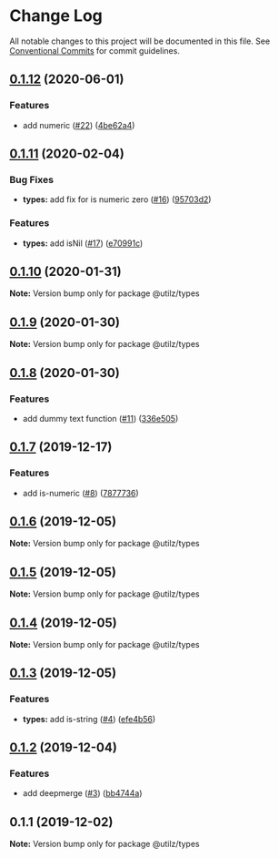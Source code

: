 # Change Log

All notable changes to this project will be documented in this file.
See [Conventional Commits](https://conventionalcommits.org) for commit guidelines.

## [0.1.12](https://github.com/devdigital/utilz/compare/@utilz/types@0.1.11...@utilz/types@0.1.12) (2020-06-01)


### Features

* add numeric ([#22](https://github.com/devdigital/utilz/issues/22)) ([4be62a4](https://github.com/devdigital/utilz/commit/4be62a4d66f6d4cdfbee067bad5733c533e93ee7))





## [0.1.11](https://github.com/devdigital/utilz/compare/@utilz/types@0.1.10...@utilz/types@0.1.11) (2020-02-04)


### Bug Fixes

* **types:** add fix for is numeric zero ([#16](https://github.com/devdigital/utilz/issues/16)) ([95703d2](https://github.com/devdigital/utilz/commit/95703d21c80e73fc5f88d98e56de955b9df54117))


### Features

* **types:** add isNil ([#17](https://github.com/devdigital/utilz/issues/17)) ([e70991c](https://github.com/devdigital/utilz/commit/e70991c1b9e17ff3df597f3b3a44711c7cbb562b))





## [0.1.10](https://github.com/devdigital/utilz/compare/@utilz/types@0.1.9...@utilz/types@0.1.10) (2020-01-31)

**Note:** Version bump only for package @utilz/types





## [0.1.9](https://github.com/devdigital/utilz/compare/@utilz/types@0.1.8...@utilz/types@0.1.9) (2020-01-30)

**Note:** Version bump only for package @utilz/types





## [0.1.8](https://github.com/devdigital/utilz/compare/@utilz/types@0.1.7...@utilz/types@0.1.8) (2020-01-30)


### Features

* add dummy text function ([#11](https://github.com/devdigital/utilz/issues/11)) ([336e505](https://github.com/devdigital/utilz/commit/336e505167d5a0c8ac863e22099b99c7a2d7b526))





## [0.1.7](https://github.com/devdigital/utilz/compare/@utilz/types@0.1.6...@utilz/types@0.1.7) (2019-12-17)


### Features

* add is-numeric ([#8](https://github.com/devdigital/utilz/issues/8)) ([7877736](https://github.com/devdigital/utilz/commit/7877736906601f074e0889af4c6566814d0ffb09))





## [0.1.6](https://github.com/devdigital/utilz/compare/@utilz/types@0.1.5...@utilz/types@0.1.6) (2019-12-05)

**Note:** Version bump only for package @utilz/types





## [0.1.5](https://github.com/devdigital/utilz/compare/@utilz/types@0.1.4...@utilz/types@0.1.5) (2019-12-05)

**Note:** Version bump only for package @utilz/types





## [0.1.4](https://github.com/devdigital/utilz/compare/@utilz/types@0.1.3...@utilz/types@0.1.4) (2019-12-05)

**Note:** Version bump only for package @utilz/types





## [0.1.3](https://github.com/devdigital/utilz/compare/@utilz/types@0.1.2...@utilz/types@0.1.3) (2019-12-05)


### Features

* **types:** add is-string ([#4](https://github.com/devdigital/utilz/issues/4)) ([efe4b56](https://github.com/devdigital/utilz/commit/efe4b56f9a6e7760ec5cc8a2e01b3b8e43cdb2cc))





## [0.1.2](https://github.com/devdigital/utilz/compare/@utilz/types@0.1.1...@utilz/types@0.1.2) (2019-12-04)


### Features

* add deepmerge ([#3](https://github.com/devdigital/utilz/issues/3)) ([bb4744a](https://github.com/devdigital/utilz/commit/bb4744ac658a3ce60146dbce3b77c429f84e0312))





## 0.1.1 (2019-12-02)

**Note:** Version bump only for package @utilz/types
